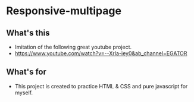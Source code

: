 # Responsive-multipage

## What's this
- Imitation of the following great youtube project.
- https://www.youtube.com/watch?v=--XrIa-iey0&ab_channel=EGATOR

## What's for
- This project is created to practice HTML & CSS and pure javascript for myself.